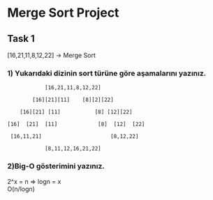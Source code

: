 # Merge Sort Project
## Task  1
[16,21,11,8,12,22] -> Merge Sort

### 1) Yukarıdaki dizinin sort türüne göre aşamalarını yazınız.

                [16,21,11,8,12,22]

            [16][21][11]    [8][2][22]

        [16][21] [11]           [8] [12][22]	

    [16]  [21]  [11]           	 [8]  [12]  [22]

     [16,11,21]                      [8,12,22]

                [8,11,12,16,21,22]

### 2)Big-O gösterimini yazınız.

2^x = n => logn = x  
O(n/logn)
